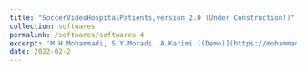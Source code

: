 ```yaml
---
title: "SoccerVideoHospitalPatients,version 2.0 (Under Construction!)"
collection: softwares
permalink: /softwares/softwares-4
excerpt: 'M.H.Mohammadi, S.Y.Moradi ,A.Karimi [(Demo)](https://mohammadimh76.github.io//softwares/Softwares-4)'
date: 2022-02-2
---
```

